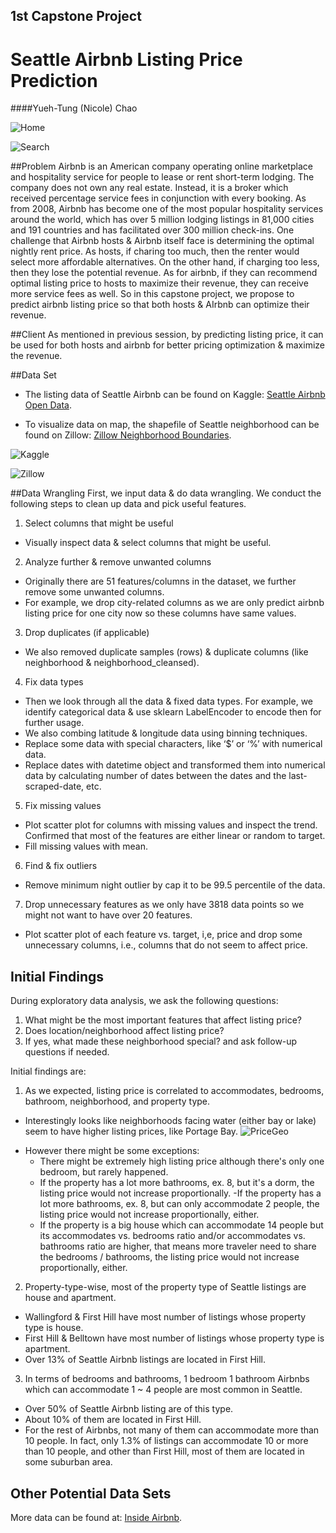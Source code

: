 ## 1st Capstone Project
# Seattle Airbnb Listing Price Prediction
####Yueh-Tung (Nicole) Chao

![Home](https://raw.githubusercontent.com/nicolechao/springboard-data-science/master/Capstone%201/Images/homepage.tiff)

![Search](https://raw.githubusercontent.com/nicolechao/springboard-data-science/master/Capstone%201/Images/Search.png)


##Problem
Airbnb is an American company operating online marketplace and hospitality service for people to lease or rent short-term lodging. The company does not own any real estate. Instead, it is a broker which received percentage service fees in conjunction with every booking.
As from 2008, Airbnb has become one of the most popular hospitality services around the world, which has over 5 million lodging listings in 81,000 cities and 191 countries and has facilitated over 300 million check-ins. 
One challenge that Airbnb hosts & Airbnb itself face is determining the optimal nightly rent price. As hosts, if charing too much, then the renter would select more affordable alternatives. On the other hand, if charging too less, then they lose the potential revenue. As for airbnb, if they can recommend optimal listing price to hosts to maximize their revenue, they can receive more service fees as well.
So in this capstone project, we propose to predict airbnb listing price so that both hosts & AIrbnb can optimize their revenue.


##Client
As mentioned in previous session, by predicting listing price, it can be used for both hosts and airbnb for better pricing optimization & maximize the revenue.


##Data Set
* The listing data of Seattle Airbnb can be found on Kaggle: [Seattle Airbnb Open Data](https://www.kaggle.com/airbnb/seattle).

* To visualize data on map, the shapefile of Seattle neighborhood can be found on Zillow: [Zillow Neighborhood Boundaries](https://www.zillow.com/howto/api/neighborhood-boundaries.htm).


![Kaggle](https://raw.githubusercontent.com/nicolechao/springboard-data-science/master/Capstone%201/Images/Kaggle.png)


![Zillow](https://raw.githubusercontent.com/nicolechao/springboard-data-science/master/Capstone%201/Images/SeattleGeo.png)


##Data Wrangling
First, we input data & do data wrangling. We conduct the following steps to clean up data and pick useful features.

1. Select columns that might be useful
 * Visually inspect data & select columns that might be useful.
2. Analyze further & remove unwanted columns
 * Originally there are 51 features/columns in the dataset, we further remove some unwanted columns.
 * For example, we drop city-related columns as we are only predict airbnb listing price for one city now so these columns have same values.
3. Drop duplicates (if applicable)
 * We also removed duplicate samples (rows) & duplicate columns (like neighborhood & neighborhood_cleansed).
4. Fix data types
 * Then we look through all the data & fixed data types. For example, we identify categorical data & use sklearn LabelEncoder to encode then for further usage.
 * We also combing latitude & longitude data using binning techniques.
 * Replace some data with special characters, like ‘$’ or ‘%’ with numerical data.
 * Replace dates with datetime object and transformed them into numerical data by calculating number of dates between the dates and the last-scraped-date, etc.
5. Fix missing values
 * Plot scatter plot for columns with missing values and inspect the trend. Confirmed that most of the features are either linear or random to target. 
 * Fill missing values with mean.
6. Find & fix outliers
 * Remove minimum night outlier by cap it to be 99.5 percentile of the data.
7. Drop unnecessary features as we only have 3818 data points so we might not want to have over 20 features.
 * Plot scatter plot of each feature vs. target, i,e, price and drop some unnecessary columns, i.e., columns that do not seem to affect price.


## Initial Findings
During exploratory data analysis, we ask the following questions:

1. What might be the most important features that affect listing price?
2. Does location/neighborhood affect listing price?
3. If yes, what made these neighborhood special?
and ask follow-up questions if needed.

Initial findings are:

1. As we expected, listing price is correlated to accommodates, bedrooms, bathroom, neighborhood, and property type.
 * Interestingly looks like neighborhoods facing water (either bay or lake) seem to have higher listing prices, like Portage Bay.
![PriceGeo](https://raw.githubusercontent.com/nicolechao/springboard-data-science/master/Capstone%201/Images/PriceGeo.png)
 - However there might be some exceptions:
    - There might be extremely high listing price although there's only one bedroom, but rarely happened.
    - If the property has a lot more bathrooms, ex. 8, but it's a dorm, the listing price would not increase proportionally.
    -If the property has a lot more bathrooms, ex. 8, but can only accommodate 2 people, the listing price would not increase proportionally, either.
    - If the property is a big house which can accommodate 14 people but its accommodates vs. bedrooms ratio and/or accommodates vs. bathrooms ratio are higher, that means more traveler need to share the bedrooms / bathrooms, the listing price would not increase proportionally, either.
2. Property-type-wise, most of the property type of Seattle listings are house and apartment.
 - Wallingford & First Hill have most number of listings whose property type is house.
 - First Hill & Belltown have most number of listings whose property type is apartment.
 - Over 13% of Seattle Airbnb listings are located in First Hill.
3. In terms of bedrooms and bathrooms, 1 bedroom 1 bathroom Airbnbs which can accommodate 1 ~ 4 people are most common in Seattle.
 - Over 50% of Seattle Airbnb listing are of this type.
 - About 10% of them are located in First Hill.
 - For the rest of Airbnbs, not many of them can accommodate more than 10 people. In fact, only 1.3% of listings can accommodate 10 or more than 10 people, and other than First Hill, most of them are located in some suburban area.


## Other Potential Data Sets
More data can be found at: [Inside Airbnb](http://insideairbnb.com/get-the-data.html).
